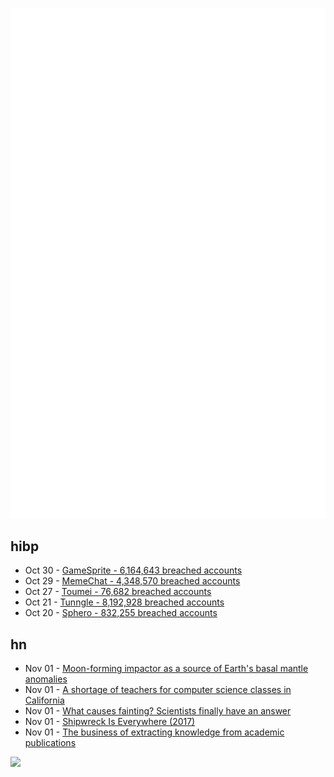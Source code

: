 ![Metrics](https://raw.githubusercontent.com/phixion/phixion/master/metrics.svg)

## hibp

<!--
for https://github.com/phixion/phixion/blob/main/.github/workflows/feeds.yml
-->
<!--START_SECTION:haveibeenpwnd-->
- Oct 30 - [GameSprite - 6,164,643 breached accounts](https://haveibeenpwned.com/PwnedWebsites#GameSprite)
- Oct 29 - [MemeChat - 4,348,570 breached accounts](https://haveibeenpwned.com/PwnedWebsites#MemeChat)
- Oct 27 - [Toumei - 76,682 breached accounts](https://haveibeenpwned.com/PwnedWebsites#Toumei)
- Oct 21 - [Tunngle - 8,192,928 breached accounts](https://haveibeenpwned.com/PwnedWebsites#Tunngle)
- Oct 20 - [Sphero - 832,255 breached accounts](https://haveibeenpwned.com/PwnedWebsites#Sphero)
<!--END_SECTION:haveibeenpwnd-->

## hn

<!--
for https://github.com/phixion/phixion/blob/main/.github/workflows/feeds.yml
-->
<!--START_SECTION:hn-->
- Nov 01 - [Moon-forming impactor as a source of Earth's basal mantle anomalies](https://www.nature.com/articles/s41586-023-06589-1)
- Nov 01 - [A shortage of teachers for computer science classes in California](https://calmatters.org/education/k-12-education/2023/10/computer-science-classes/)
- Nov 01 - [What causes fainting? Scientists finally have an answer](https://www.nature.com/articles/d41586-023-03450-3)
- Nov 01 - [Shipwreck Is Everywhere (2017)](https://hudsonreview.com/2017/10/shipwreck-is-everywhere/)
- Nov 01 - [The business of extracting knowledge from academic publications](https://www.theseedsofscience.pub/p/the-business-of-extracting-knowledge)
<!--END_SECTION:hn-->

<!--
for https://yhype.me
-->
![](https://hit.yhype.me/github/profile?user_id=13013670)
